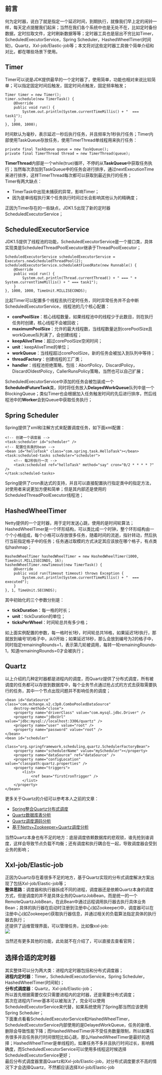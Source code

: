 ﻿## 前言

何为定时器，说白了就是指定一个延迟时间，到期执行，就像我们早上定的闹铃一样，每天定点提醒我们起床；当然在我们各个系统中也是无处不在，比如定时备份数据，定时拉取文件，定时刷新数据等等；定时器工具也是层出不穷比如Timer，ScheduledExecutorService，Spring Scheduler，HashedWheelTimer(时间轮)，Quartz，Xxl-job/Elastic-job等；本文将对这些定时器工具做个简单介绍和对比，都在哪些场景下使用。

## Timer

Timer可以说是JDK提供最早的一个定时器了，使用简单，功能也相对来说比较简单；可以指定固定时间后触发，固定时间点触发，固定频率触发；

```
Timer timer = new Timer();
timer.schedule(new TimerTask() {
    @Override
    public void run() {
        System.out.println(System.currentTimeMillis() + "  === task1");
    }
}, 1000, 1000);
```

时间默认为毫秒，表示延迟一秒后执行任务，并且频率为1秒执行任务；Timer内部使用TaskQueue存放任务，使用TimerThread单线程用来执行任务：

```
private final TaskQueue queue = new TaskQueue();
private final TimerThread thread = new TimerThread(queue);
```

**TimerThread**内部是一个while(true)循环，不停的从**TaskQueue**中获取任务执行；当然每次添加到TaskQueue中的任务会进行排序，通过nextExecutionTime来进行排序，这样TimerThread每次都可以获取到最近执行的任务；  
Timer有两大缺点：

-   TimerTask中出现未捕获的异常，影响Timer；
-   因为是单线程执行某个任务执行时间过长会影响其他认为的精确度；

正因为Timer存在的一些缺点，JDK1.5出现了新的定时器ScheduledExecutorService；

## ScheduledExecutorService

JDK1.5提供了线程池的功能，ScheduledExecutorService是一个接口类，具体实现类是ScheduledThreadPoolExecutor继承于ThreadPoolExecutor；

```
ScheduledExecutorService scheduledExecutorService = Executors.newScheduledThreadPool(2);
scheduledExecutorService.scheduleAtFixedRate(new Runnable() {
    @Override
    public void run() {
        System.out.println(Thread.currentThread() + " === " + System.currentTimeMillis() + " === task1");
    }
}, 1000, 1000, TimeUnit.MILLISECONDS);
```

比起Timer可以配置多个线程去执行定时任务，同时异常任务并不会中断ScheduledExecutorService，线程池的几个核心配置：

-   **corePoolSize**：核心线程数量，如果线程池中的线程少于此数目，则在执行任务时创建，核心线程不会被回收；
-   **maximumPoolSize**：允许的最大线程数，当线程数量达到corePoolSize且workQueue队列满了，会创建线程；
-   **keepAliveTime**：超过corePoolSize空闲时间；
-   **unit**：keepAliveTime的单位；
-   **workQueue**：当线程超过corePoolSize，新的任务会被加入到队列中等待；
-   **threadFactory**：创建线程的工厂类；
-   **handler**：线程池拒绝策略，包括：AbortPolicy，DiscardPolicy，DiscardOldestPolicy，CallerRunsPolicy策略，当然也可以自己扩展；

ScheduledExecutorService中添加的任务会被包装成一个**ScheduledFutureTask**类，同时将任务放入**DelayedWorkQueue**队列中是一个BlockingQueue；类似Timer也会根据加入任务触发时间的先后进行排序，然后线程池中的**Worker**会到Queue中获取任务执行；

## Spring Scheduler

Spring提供了xml和注解方式来配置调度任务，如下面xml配置：

```
<!-- 创建一个调度器 -->
<task:scheduler id="scheduler" />
<!-- 配置任务类的bean -->
<bean id="helloTask" class="com.spring.task.HelloTask"></bean>
<task:scheduled-tasks scheduler="scheduler">
    <!-- 每2秒执行一次 -->
    <task:scheduled ref="helloTask" method="say" cron="0/2 * * * * ?" />
</task:scheduled-tasks>
```

Spring提供了cron表达式的支持，并且可以直接配置执行指定类中的指定方法，对使用者来说更加方便和简单；但是其内部还是使用的ScheduledThreadPoolExecutor线程池；

## HashedWheelTimer

Netty提供的一个定时器，用于定时发送心跳，使用的是时间轮算法；HashedWheelTimer是一个环形结构，可以类比成一个时钟，整个环形结构由一个个小格组成，每个小格可以存放很多任务，随着时间的流逝，指针转动，然后执行当前指定格子中的任务；任务通过取模的方式决定其应该放在哪个格子，有点类似hashmap；

```
HashedWheelTimer hashedWheelTimer = new HashedWheelTimer(1000, TimeUnit.MILLISECONDS, 16);
hashedWheelTimer.newTimeout(new TimerTask() {
    @Override
    public void run(Timeout timeout) throws Exception {
        System.out.println(System.currentTimeMillis() + "  === executed");
    }
}, 1, TimeUnit.SECONDS);
```

其中初始化的三个参数分别是：

-   **tickDuration**：每一格的时长；
-   **unit**：tickDuration的单位；
-   **ticksPerWheel**：时间轮总共有多少格；

如上面实例配置的参数，每一格时长1秒，时间轮总共16格，如果延迟1秒执行，那就放到编号1的格子中，从0开始；如果延迟18秒，那么会放到编号为2的格子中，同时指定remainingRounds=1，表示第几轮被调用，每转一轮remainingRounds-1，知道remainingRounds=0才会被执行；

## Quartz

以上介绍的几种定时器都是进程内的调度，而Quartz提供了分布式调度，所有被调度的任务都可以存放到数据库中，每个业务节点通过抢占式的方式去获取需要执行的任务，其中一个节点出现问题并不影响任务的调度；

```
<bean id="dataSource" class="com.mchange.v2.c3p0.ComboPooledDataSource"
    destroy-method="close">
    <property name="driverClass" value="com.mysql.jdbc.Driver" />
    <property name="jdbcUrl" value="jdbc:mysql://localhost:3306/quartz" />
    <property name="user" value="root" />
    <property name="password" value="root" />
</bean>
<bean id="scheduler"
    class="org.springframework.scheduling.quartz.SchedulerFactoryBean">
    <property name="schedulerName" value="myScheduler"></property>
    <property name="dataSource" ref="dataSource" />
    <property name="configLocation" value="classpath:quartz.properties" />
    <property name="triggers">
        <list>
            <ref bean="firstCronTrigger" />
        </list>
    </property>
</bean>
```

更多关于Quartz的介绍可以参考本人之前的文章：

-   [Spring整合Quartz分布式调度](https://my.oschina.net/OutOfMemory/blog/1790200)
-   [Quartz数据库表分析](https://my.oschina.net/OutOfMemory/blog/1799185)
-   [Quartz调度源码分析](https://my.oschina.net/OutOfMemory/blog/1800560)
-   [基于Netty+Zookeeper+Quartz调度分析](https://my.oschina.net/OutOfMemory/blog/1941396)

当然Quartz本身也有不足的地方：底层调度依赖数据库的悲观锁，谁先抢到谁调度，这样会导致节点负载不均衡；还有调度和执行耦合在一起，导致调度器会受到业务的影响；

## Xxl-job/Elastic-job

正因为Quartz存在着很多不足的地方，基于Quartz实现的分布式调度解决方案出现了包括Xxl-job/Elastic-job等；  
**整体思路**：调度器和执行器拆成不同的进程，调度器还是依赖Quartz本身的调度方式，但是调度的并不是具体业务的QuartzJobBean，而是统一的一个RemoteQuartzJobBean，在此Bean中通过远程调用执行器去执行具体业务Bean；具体的执行器在启动时注册到注册中心(如Zookeeper)中，调度器可以在注册中心(如Zookeeper)获取执行器信息，并通过相关的负载算法指定具体的执行器去执行；  
还提供了运维管理界面，可以管理任务，比如像xxl-job:  
![](https://oscimg.oschina.net/oscnet/up-0891bee7843beecacc5d02e366f7285067f.JPEG)

当然还有更多其他的功能，此处就不在介绍了，可以直接去查看官网；

## 选择合适的定时器

其实整体可以分为两大类：进程内定时器包括和分布式调度器；  
**进程内定时器**：Timer，ScheduledExecutorService，Spring Scheduler，HashedWheelTimer(时间轮)；  
**分布式调度器**：Quartz，Xxl-job/Elastic-job；  
所以首先根据需要仅仅只需要进程内的定时器，还是需要分布式调度；  
其次在进程内Timer基本可以被淘汰了，完全可以使用ScheduledExecutorService来代替，如果系统使用了Spring那当然应该使用Spring Scheduler；  
下面重点看看ScheduledExecutorService和HashedWheelTimer，ScheduledExecutorService内部使用的是DelayedWorkQueue，任务的新增、删除会导致性能下降；而HashedWheelTimer并不受任务数量限制，所以如果任务很多并且任务执行时间很短比如心跳，那么HashedWheelTimer是最好的选择；HashedWheelTimer是单线程的，如果任务不多并且执行时间过长，影响精确度，而ScheduledExecutorService可以使用多线程这时候选择ScheduledExecutorService更好；  
最后分布式调度器里面Quartz和Xxl-job/Elastic-job，对分布式调度要求不高的情况下才会选择Quartz，不然都应该选择Xxl-job/Elastic-job